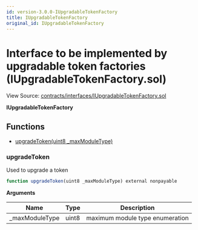 ```yaml
---
id: version-3.0.0-IUpgradableTokenFactory
title: IUpgradableTokenFactory
original_id: IUpgradableTokenFactory
---
```


# Interface to be implemented by upgradable token factories (IUpgradableTokenFactory.sol)

View Source: [contracts/interfaces/IUpgradableTokenFactory.sol](../../contracts/interfaces/IUpgradableTokenFactory.sol)

**IUpgradableTokenFactory**

## Functions

- [upgradeToken(uint8 _maxModuleType)](#upgradetoken)

### upgradeToken

Used to upgrade a token

```js
function upgradeToken(uint8 _maxModuleType) external nonpayable
```

**Arguments**

| Name        | Type           | Description  |
| ------------- |------------- | -----|
| _maxModuleType | uint8 | maximum module type enumeration | 

